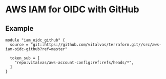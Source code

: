 # AWS IAM for OIDC with GitHub

## Example

```hcl
module "iam_oidc_github" {
  source = "git::https://github.com/vitalvas/terraform.git//src/aws-iam-oidc-github?ref=master"

  token_sub = [
    "repo:vitalvas/aws-account-config:ref:refs/heads/*",
  ]
}
```
